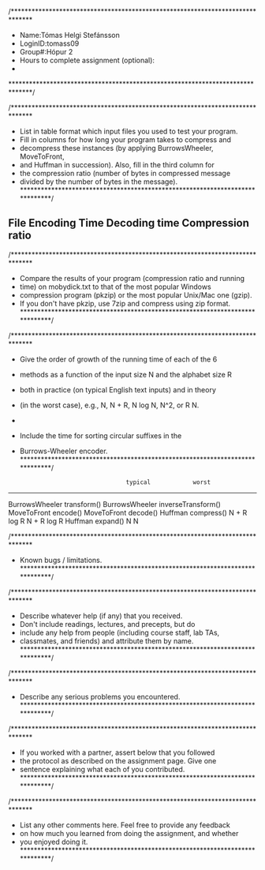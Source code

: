/******************************************************************************
 *  Name:Tómas Helgi Stefánsson   
 *  LoginID:tomass09 
 *  Group#:Hópur 2    
 *  Hours to complete assignment (optional):
 *
 ******************************************************************************/



/******************************************************************************
 *  List in table format which input files you used to test your program.
 *  Fill in columns for how long your program takes to compress and
 *  decompress these instances (by applying BurrowsWheeler, MoveToFront,
 *  and Huffman in succession). Also, fill in the third column for
 *  the compression ratio (number of bytes in compressed message 
 *  divided by the number of bytes in the message).
 *****************************************************************************/

File     Encoding Time    Decoding time      Compression ratio
------------------------------------------------------------------------



/******************************************************************************
 *  Compare the results of your program (compression ratio and running
 *  time) on mobydick.txt to that of the most popular Windows
 *  compression program (pkzip) or the most popular Unix/Mac one (gzip).
 *  If you don't have pkzip, use 7zip and compress using zip format.
 *****************************************************************************/


/******************************************************************************
 *  Give the order of growth of the running time of each of the 6
 *  methods as a function of the input size N and the alphabet size R
 *  both in practice (on typical English text inputs) and in theory
 *  (in the worst case), e.g., N, N + R, N log N, N^2, or R N.
 *
 *  Include the time for sorting circular suffixes in the
 *  Burrows-Wheeler encoder.
 *****************************************************************************/

                                      typical            worst
---------------------------------------------------------------------
BurrowsWheeler transform()
BurrowsWheeler inverseTransform()
MoveToFront encode()
MoveToFront decode()
Huffman compress()                    N + R log R        N + R log R
Huffman expand()                      N                  N





/******************************************************************************
 *  Known bugs / limitations.
 *****************************************************************************/



/******************************************************************************
 *  Describe whatever help (if any) that you received.
 *  Don't include readings, lectures, and precepts, but do
 *  include any help from people (including course staff, lab TAs,
 *  classmates, and friends) and attribute them by name.
 *****************************************************************************/


/******************************************************************************
 *  Describe any serious problems you encountered.                    
 *****************************************************************************/



/******************************************************************************
 *  If you worked with a partner, assert below that you followed
 *  the protocol as described on the assignment page. Give one
 *  sentence explaining what each of you contributed.
 *****************************************************************************/



/******************************************************************************
 *  List any other comments here. Feel free to provide any feedback   
 *  on how much you learned from doing the assignment, and whether    
 *  you enjoyed doing it.                                             
 *****************************************************************************/
